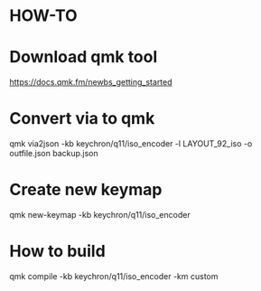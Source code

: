 # HOW-TO

# Download qmk tool
https://docs.qmk.fm/newbs_getting_started

# Convert via to qmk
qmk via2json -kb keychron/q11/iso_encoder -l LAYOUT_92_iso -o outfile.json backup.json

# Create new keymap
qmk new-keymap -kb keychron/q11/iso_encoder

# How to build
qmk compile -kb keychron/q11/iso_encoder -km custom

